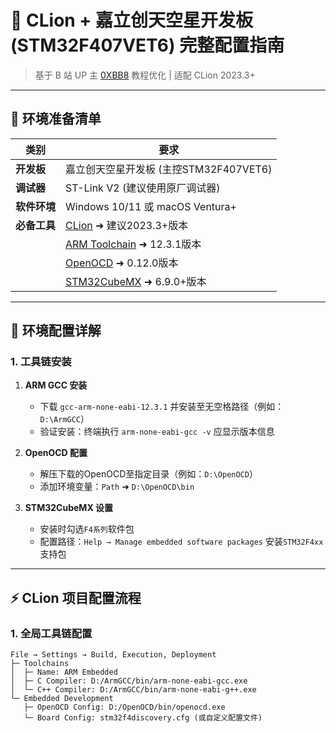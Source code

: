 # 📜 CLion + 嘉立创天空星开发板 (STM32F407VET6) 完整配置指南

> 基于 B 站 UP 主 [0XBB8](https://space.bilibili.com/3493142393260061) 教程优化 | 适配 CLion 2023.3+

---

## 🚀 环境准备清单
| 类别        | 要求                                                                 |
|-----------|--------------------------------------------------------------------|
| **开发板**   | 嘉立创天空星开发板 (主控STM32F407VET6)                                       |
| **调试器**   | ST-Link V2 (建议使用原厂调试器)                                         |
| **软件环境**  | Windows 10/11 或 macOS Ventura+                                  |
| **必备工具**  | [CLion](https://www.jetbrains.com/clion/) ➜ 建议2023.3+版本                |
|           | [ARM Toolchain](https://developer.arm.com/downloads/-/gnu-rm) ➜ 12.3.1版本 |
|           | [OpenOCD](https://gnutoolchains.com/arm-eabi/openocd/) ➜ 0.12.0版本       |
|           | [STM32CubeMX](https://www.st.com/stm32cubemx) ➜ 6.9.0+版本              |

---

## 🔧 环境配置详解

### 1. 工具链安装
1. **ARM GCC 安装**  
   - 下载 `gcc-arm-none-eabi-12.3.1` 并安装至无空格路径（例如：`D:\ArmGCC`）
   - 验证安装：终端执行 `arm-none-eabi-gcc -v` 应显示版本信息

2. **OpenOCD 配置**  
   - 解压下载的OpenOCD至指定目录（例如：`D:\OpenOCD`）
   - 添加环境变量：`Path` ➜ `D:\OpenOCD\bin`

3. **STM32CubeMX 设置**  
   - 安装时勾选`F4系列`软件包
   - 配置路径：`Help → Manage embedded software packages` 安装`STM32F4xx`支持包

---

## ⚡ CLion 项目配置流程

### 1. 全局工具链配置
```plaintext
File → Settings → Build, Execution, Deployment
├─ Toolchains
│  ├─ Name: ARM Embedded
│  ├─ C Compiler: D:/ArmGCC/bin/arm-none-eabi-gcc.exe
│  └─ C++ Compiler: D:/ArmGCC/bin/arm-none-eabi-g++.exe
└─ Embedded Development
   ├─ OpenOCD Config: D:/OpenOCD/bin/openocd.exe
   └─ Board Config: stm32f4discovery.cfg (或自定义配置文件)
